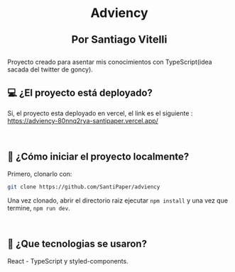 <div align="center">
 <h1>Adviency
  
 <small>Por Santiago Vitelli</small>
 </h1>
</div>

<p>Proyecto creado para asentar mis conocimientos con TypeScript(idea sacada del twitter de goncy).</p>

## 💻 ¿El proyecto está deployado?

Si, el proyecto esta deployado en vercel, el link es el siguiente : https://adviency-80nnq2rya-santipaper.vercel.app/

<br />

## 🤔 ¿Cómo iniciar el proyecto localmente?

Primero, clonarlo con:

```bash
git clone https://github.com/SantiPaper/adviency
```

Una vez clonado, abrir el directorio raiz ejecutar `npm install` y una vez que termine, `npm run dev`.

<br />

## 🧱 ¿Que tecnologias se usaron?

React - TypeScript y styled-components.

<br />
